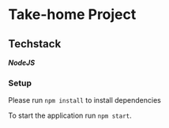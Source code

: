 # Take-home Project

## Techstack

**_NodeJS_**


### Setup
Please run `npm install` to install dependencies

To start the application run `npm start`.
